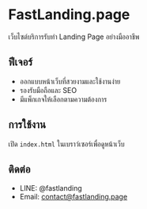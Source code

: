 # FastLanding.page

เว็บไซต์บริการรับทำ Landing Page อย่างมืออาชีพ

## ฟีเจอร์
- ออกแบบหน้าเว็บที่สวยงามและใช้งานง่าย
- รองรับมือถือและ SEO
- มีแพ็กเกจให้เลือกตามความต้องการ

## การใช้งาน
เปิด `index.html` ในเบราว์เซอร์เพื่อดูหน้าเว็บ

## ติดต่อ
- LINE: @fastlanding
- Email: contact@fastlanding.page

